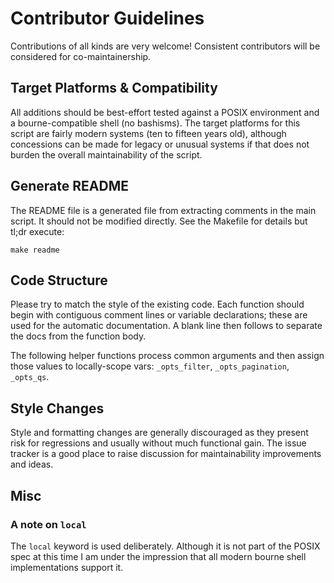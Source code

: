 # Contributor Guidelines

Contributions of all kinds are very welcome! Consistent contributors will be
considered for co-maintainership.

## Target Platforms & Compatibility

All additions should be best-effort tested against a POSIX environment and a
bourne-compatible shell (no bashisms). The target platforms for this script are
fairly modern systems (ten to fifteen years old), although concessions can be
made for legacy or unusual systems if that does not burden the overall
maintainability of the script.

## Generate README

The README file is a generated file from extracting comments in the main
script. It should not be modified directly. See the Makefile for details but
tl;dr execute:

```
make readme
```

## Code Structure

Please try to match the style of the existing code. Each function should begin
with contiguous comment lines or variable declarations; these are used for the
automatic documentation. A blank line then follows to separate the docs from
the function body.

The following helper functions process common arguments and then assign those
values to locally-scope vars: `_opts_filter`, `_opts_pagination`, `_opts_qs`.

## Style Changes

Style and formatting changes are generally discouraged as they present risk for
regressions and usually without much functional gain. The issue tracker is a
good place to raise discussion for maintainability improvements and ideas.

## Misc

### A note on `local`

The `local` keyword is used deliberately. Although it is not part of the POSIX
spec at this time I am under the impression that all modern bourne shell
implementations support it.
